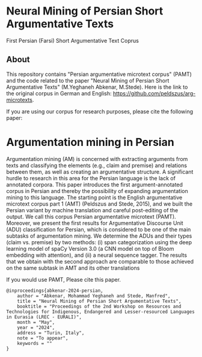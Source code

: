 # Neural Mining of Persian Short Argumentative Texts
First Persian (Farsi) Short Argumentative Text Coprus 
## About
This repository contains "Persian argumentative microtext corpus" (PAMT) and the code related to the paper "Neural Mining of Persian Short Argumentative Texts" (M.Yeghaneh Abkenar, M.Stede). Here is the link to the original corpus in German and English:
https://github.com/peldszus/arg-microtexts.

If you are using our corpus for research purposes, please cite the following paper:


# Argumentation mining in Persian
Argumentation mining (AM) is concerned with extracting arguments from texts and classifying the elements (e.g.,
claim and premise) and relations between them, as well as creating an argumentative structure. A significant
hurdle to research in this area for the Persian language is the lack of annotated corpora. This paper introduces the
first argument-annotated corpus in Persian and thereby the possibility of expanding argumentation mining to this
language. The starting point is the English argumentative microtext corpus part 1 (AMT) (Peldszus and Stede, 2015),
and we built the Persian variant by machine translation and careful post-editing of the output. We call this corpus
Persian argumentative microtext (PAMT). Moreover, we present the first results for Argumentative Discourse Unit
(ADU) classification for Persian, which is considered to be one of the main subtasks of argumentation mining. We
determine the ADUs and their types (claim vs. premise) by two methods: (i) span categorization using the deep
learning model of spaCy Version 3.0 (a CNN model on top of Bloom embedding with attention), and (ii) a neural
sequence tagger. The results that we obtain with the second approach are comparable to those achieved on the
same subtask in AMT and its other translations


If you would use PAMT, Please cite this paper. 
```
@inproceedings{abkenar-2024-persian,
    author = "Abkenar, Mohammad Yeghaneh and Stede, Manfred",
    title = "Neural Mining of Persian Short Argumentative Texts",
    booktitle = "Proceedings of the 2nd Workshop on Resources and Technologies for Indigenous, Endangered and Lesser-resourced Languages in Eurasia (LREC - EURALI)",
    month = "May",
    year = "2024",
    address = "Turin, Italy",
    note = "To appear",
    keywords = ""
}
```
